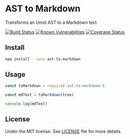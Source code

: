 # AST to Markdown

Transforms an Unist AST to a Markdown text

[![Build Status](https://travis-ci.org/demsking/ast-to-markdown.svg?branch=master)](https://travis-ci.org/demsking/ast-to-markdown) [![Known Vulnerabilities](https://snyk.io/test/github/demsking/ast-to-markdown/badge.svg)](https://snyk.io/test/github/demsking/ast-to-markdown) [![Coverage Status](https://coveralls.io/repos/github/demsking/ast-to-markdown/badge.svg?branch=master)](https://coveralls.io/github/demsking/ast-to-markdown?branch=master)

## Install

```sh
npm install --save ast-to-markdown
```

## Usage

```javascript
const toMarkdown = require('ast-to-markdown')

const mdText = toMarkdown(tree)

console.log(mdText)
```

## License

Under the MIT license. See [LICENSE](https://github.com/demsking/ast-to-markdown/blob/master/LICENSE) file for more details.
